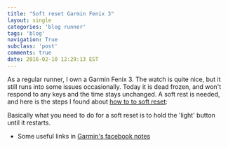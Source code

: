 ```yaml
---
title: "Soft reset Garmin Fenix 3"
layout: single
categories: 'blog runner'
tags: 'blog'
navigation: True
subclass: 'post'
comments: true
date: 2016-02-10 12:29:13 EST
---
```


As a regular runner, I own a Garmin Fenix 3. The watch is quite nice, but it still runs into some issues occasionally. Today it is dead frozen, and won't respond to any keys and the time stays unchanged. A soft rest is needed, and here is the steps I found about [how to to soft reset](https://www.facebook.com/GarminFenix3/posts/449892701802307):

Basically what you need to do for a soft reset is to hold the 'light' button until it restarts.

- Some useful links in [Garmin's facebook notes](https://www.facebook.com/GarminFenix3/notes)

